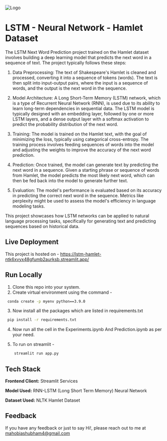 
![Logo](https://miro.medium.com/v2/resize:fit:828/format:webp/1*7cMfenu76BZCzdKWCfBABA.png)

# LSTM - Neural Network - Hamlet Dataset


The LSTM Next Word Prediction project trained on the Hamlet dataset involves building a deep learning model that predicts the next word in a sequence of text. The project typically follows these steps:

1. Data Preprocessing: The text of Shakespeare's Hamlet is cleaned and processed, converting it into a sequence of tokens (words). The text is then split into input-output pairs, where the input is a sequence of words, and the output is the next word in the sequence.

2. Model Architecture: A Long Short-Term Memory (LSTM) network, which is a type of Recurrent Neural Network (RNN), is used due to its ability to learn long-term dependencies in sequential data. The LSTM model is typically designed with an embedding layer, followed by one or more LSTM layers, and a dense output layer with a softmax activation to predict the probability distribution of the next word.

3. Training: The model is trained on the Hamlet text, with the goal of minimizing the loss, typically using categorical cross-entropy. The training process involves feeding sequences of words into the model and adjusting the weights to improve the accuracy of the next word prediction.

4. Prediction: Once trained, the model can generate text by predicting the next word in a sequence. Given a starting phrase or sequence of words from Hamlet, the model predicts the most likely next word, which can then be fed back into the model to generate further text.

5. Evaluation: The model's performance is evaluated based on its accuracy in predicting the correct next word in the sequence. Metrics like perplexity might be used to assess the model's efficiency in language modeling tasks.

This project showcases how LSTM networks can be applied to natural language processing tasks, specifically for generating text and predicting sequences based on historical data.
## Live Deployment 

This project is hosted on - https://lstm-hamlet-ntk6xvyx48gfumb2aurksb.streamlit.app/





## Run Locally

1. Clone this repo into your system.
2. Create virtual environment using the command -

```bash
 conda create -p myenv python==3.9.0
```
3. Now install all the packages which are listed in requirements.txt

```bash
 pip install -r requirements.txt
```

4. Now run all the cell in the Experiments.ipynb And Prediction.ipynb as per your need.

5. To run on streamlit - 

```bash
    streamlit run app.py
```
## Tech Stack

**Frontend Client:** Streamlit Services

**Model Used:** RNN-LSTM (Long Short Term Memory) Neural Network

**Dataset Used:** NLTK Hamlet Dataset  
## Feedback

If you have any feedback or just to say Hi!, please reach out to me at mahobiashubham4@gmail.com

